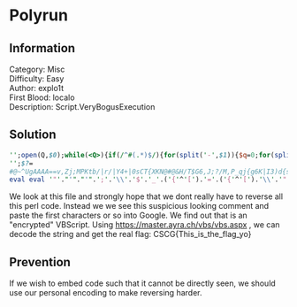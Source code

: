 # Polyrun

## Information
Category: Misc   
Difficulty: Easy   
Author: explo1t    
First Blood: localo   
Description: Script.VeryBogusExecution


## Solution



```perl
'';open(Q,$0);while(<Q>){if(/^#(.*)$/){for(split('-',$1)){$q=0;for(split){s/\|/:.:/xg;s/:/../g;$Q=$_?length:$_;$q+=$q?$Q:$Q*20;};}}}print"\n";
'';$?=
#@~^UgAAAA==v,Zj;MPKtb/|r/|Y4+|0sCT{XKN@#@&H/T$G6,J;?/M,P_qj{g6K|I3)d{sJ)VTE~,#~rF}x^X~,JgGwJexkAAA==^#~@
eval eval '"'."'"."'".';'.'\\'.'$'.'_'.('{'^'[').'='.('{'^'[').'\\'.'"'.'\\'.'"'.';'.('!'^'+')."'"."'".';'.('\\').'$'.'_'.'_'.('{'^'[').'='.('{'^'[').'\\'.'"'.('!'^'+').'#'.'\\'.'@'.'~'.'^'.('{'^'.').('`'|"'").('`'^'!').('`'^'!').('`'^'!').('`'^'!').'='.'='.('['^'-').','.('{'^'!').('`'|'*').';'.('`'^'-').('{'^'+').('`'^'+').('['^'/').('`'|'"').'/'.'|'.('['^')').'/'.'|'.('{'^'"').('^'^('`'|'*')).'+'.'|'.(('^')^('`'|'.')).('['^'(').('`'^'#').('{'^'/').'\\'.'{'.('{'^'#').('`'^'+').('`'^'.').'\\'.'@'.'#'.'\\'.'@'.'&'.('`'^'(').'/'.('{'^'/').'\\'.'$'.('`'^"'").('^'^('`'|'(')).','.('`'^'*').';'.'?'.'/'.('`'^'-').','.('{'^'+').'_'.('['^'*').('`'|'*').'\\'.'{'.('`'|"'").('^'^('`'|'(')).('`'^'+').'|'.('`'^(')')).('^'^('`'|'-')).')'.('`'|'$').'\\'.'{'.('['^'(').('`'^'*').')'.('{'^'-').('{'^'/').('`'^'%').'~'.','.'#'.'~'.('['^')').('`'^'&').'\\'.'}'.('['^'#').'^'.('{'^'#').'~'.','.('`'^'*').('`'|"'").('`'^"'").('['^',').('!'^'^').('`'^'*').('`'|'%').('['^'#').('`'|'+').('`'^'!').('`'^'!').('`'^'!').'='.'='.'^'.'#'.'~'.'\\'.'@'.('!'^'+')."'"."'".'\\'.'"'.';'.('!'^'+')."'"."'".';'.('`'|'&').('`'|'/').('['^')').('{'^'[').'('.('`'|'-').('['^'"').('{'^'[').'\\'.'$'.('`'|'/').('`'|'/').('^'^('`'|'/')).('`'|'/').('`'^')').'='.('^'^('`'|'.')).';'.('{'^'[').'\\'.'$'.('`'|'/').('`'|'/').('^'^('`'|'/')).('`'|'/').('`'^')').('{'^'[').'<'.'='.('{'^'[').('^'^('`'|'/')).';'.('{'^'[').'\\'.'$'.('`'|'/').('`'|'/').('^'^('`'|'/')).('`'|'/').('`'^')').'+'.'+'.')'.('{'^'[').'\\'.'{'.('`'|')').('`'|'&').'('.'\\'.'$'.('`'|'/').('`'|'/').('^'^('`'|'/')).('`'|'/').('`'^')').('{'^'[').'='.'='.('{'^'[').('^'^('`'|'.')).')'.'\\'.'{'.'\\'.'$'.'_'.'.'.'='.('['^'(').('['^'.').('`'|'"').('['^'(').('['^'/').('['^')')."\(".'\\'.'$'.'_'.'_'.','.('^'^('`'|',')).('^'^('`'|'/')).'+'.'\\'.'$'.('`'|'/').('`'|'/').('^'^('`'|('/'))).('`'|'/').('`'^')').','.('^'^('`'|'/')).')'.';'.'\\'.'$'.'_'.'.'.'='.('['^'(').('['^'.').('`'|"\"").('['^'(').('['^'/').('['^')').'('.'\\'.'$'.'_'.'_'.','.('^'^('`'|',')).('^'^('`'|'+')).'+'.'\\'.'$'.('`'|'/').('`'|'/').('^'^('`'|'/')).('`'|'/').('`'^')').','.('^'^('`'|'/')).')'.';'.'\\'.'$'.'_'.'.'.'='.('['^'(').('['^'.').('`'|'"').('['^'(').('['^'/').('['^')').'('.'\\'.'$'.'_'.'_'.','.('^'^("\`"|',')).(':'&'=').'+'.'\\'.'$'.('`'|'/').('`'|'/').('^'^('`'|'/')).('`'|'/').('`'^')').','.('^'^("\`"|'/')).')'.';'.'\\'.'$'.'_'.'.'.'='.'\\'.'"'.('{'^'[').'\\'.'"'.';'.'\\'.'}'.('`'|'%').('`'|',').('['^'(').('`'|'%').'\\'.'{'.('{'^'[').'\\'.'$'.'_'.('{'^'[').'.'.'='.('{'^'[').('`'|'#').('`'|'(').('['^')').'('.('^'^('`'|'.')).('['^'#').('`'|'!').'*'.('^'^('`'|'.')).('['^'#').('^'^('`'|'/')).('`'|'#').'-'.('^'^('`'|'.')).('['^'#').('`'^'"').('^'^('`'|'.')).')'.';'.'\\'.'}'.'\\'.'}'.('!'^'+').("'")."'".';'.('{'^'[').('['^'+').('['^')').('`'|')').('`'|'.').('['^'/').('{'^'[').'\\'.'$'.'_'.('{'^'[').'.'.('{'^'[').'\\'.'"'.('`'|'!').('['^')').('`'|'$').('`'|'%').('['^')').'\\'.'"'.';'.'"';$:=('.');

```

We look at this file and strongly hope that we dont really have to reverse all this perl code. Instead we we see this suspicious looking comment and paste
the first characters or so into Google. We find out that is an "encrypted" VBScript. Using https://master.ayra.ch/vbs/vbs.aspx , we can decode the string and
get the real flag: CSCG{This_is_the_flag_yo}

## Prevention

If we wish to embed code such that it cannot be directly seen, we should use our personal encoding to make reversing harder. 